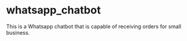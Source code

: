 # whatsapp_chatbot
This is a Whatsapp chatbot that is capable of receiving orders for small business.
